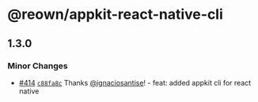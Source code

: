 # @reown/appkit-react-native-cli

## 1.3.0

### Minor Changes

- [#414](https://github.com/reown-com/appkit-react-native/pull/414) [`c88fa8c`](https://github.com/reown-com/appkit-react-native/commit/c88fa8c29d0dcb7cc99392534b62bcb11b41e2cb) Thanks [@ignaciosantise](https://github.com/ignaciosantise)! - feat: added appkit cli for react native
